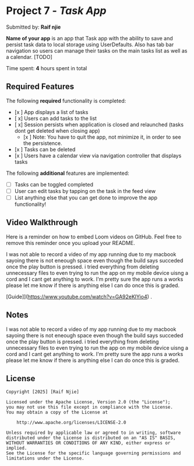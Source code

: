 # Project 7 - *Task App*

Submitted by: **Raif njie**

**Name of your app** is an app that Task app with the ability to save and persist task data to local storage using UserDefaults. Also has tab bar navigation so users can manage their tasks on the main tasks list as well as a calendar.
 [TODO] 

Time spent: **4** hours spent in total

## Required Features

The following **required** functionality is completed:

- [x ] App displays a list of tasks
- [ x] Users can add tasks to the list
- [ x] Session persists when application is closed and relaunched (tasks dont get deleted when closing app) 
  - [x ] Note: You have to quit the app, not minimize it, in order to see the persistence.
- [x ] Tasks can be deleted
- [x ] Users have a calendar view via navigation controller that displays tasks	


The following **additional** features are implemented:

- [ ] Tasks can be toggled completed
- [ ] User can edit tasks by tapping on the task in the feed view
- [ ] List anything else that you can get done to improve the app functionality!

## Video Walkthrough

Here is a reminder on how to embed Loom videos on GitHub. Feel free to remove this reminder once you upload your README. 

I was not able to record a video of my app running due to my macbook sayoing there is not eneough space even though the build says succeded once the play button is pressed. i tried everything from deleting unnecessary files to even trying to run the app on my mobile device uisng a cord and I cant get anything to work. I'm pretty sure the app runs a works please let me know if there is anything else I can do once this is graded. 

[Guide]](https://www.youtube.com/watch?v=GA92eKlYio4) .

## Notes

I was not able to record a video of my app running due to my macbook sayoing there is not eneough space even though the build says succeded once the play button is pressed. i tried everything from deleting unnecessary files to even trying to run the app on my mobile device uisng a cord and I cant get anything to work. I'm pretty sure the app runs a works please let me know if there is anything else I can do once this is graded. 

## License

    Copyright [2025] [Raif Njie]

    Licensed under the Apache License, Version 2.0 (the "License");
    you may not use this file except in compliance with the License.
    You may obtain a copy of the License at

        http://www.apache.org/licenses/LICENSE-2.0

    Unless required by applicable law or agreed to in writing, software
    distributed under the License is distributed on an "AS IS" BASIS,
    WITHOUT WARRANTIES OR CONDITIONS OF ANY KIND, either express or implied.
    See the License for the specific language governing permissions and
    limitations under the License.
